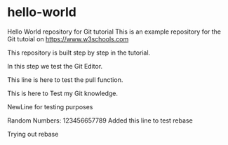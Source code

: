 # hello-world
Hello World repository for Git tutorial
This is an example repository for the Git tutoial on https://www.w3schools.com

This repository is built step by step in the tutorial.

In this step we test the Git Editor.

This line is here to test the pull function.

This is here to Test my Git knowledge.


NewLine for testing purposes

Random Numbers: 123456657789
Added this line to test rebase

Trying out rebase
